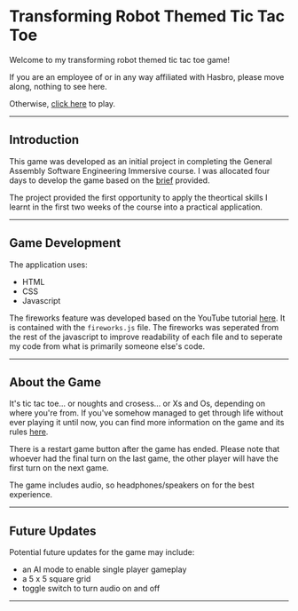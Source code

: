 # Transforming Robot Themed Tic Tac Toe

Welcome to my transforming robot themed tic tac toe game!

If you are an employee of or in any way affiliated with Hasbro, please move along, nothing to see here.

Otherwise, [click here](https://ecomtesse.github.io/Project-1/) to play.

---

## Introduction

This game was developed as an initial project in completing the General Assembly Software Engineering Immersive course. I was allocated four days to develop the game based on the [brief](https://git.generalassemb.ly/seir59anz/seir59anz-course-materials/tree/main/unit1/project) provided.

The project provided the first opportunity to apply the theortical skills I learnt in the first two weeks of the course into a practical application.

---

## Game Development

The application uses:
- HTML
- CSS
- Javascript

The fireworks feature was developed based on the YouTube tutorial [here](https://www.youtube.com/watch?v=yyV84tYmiQ8). It is contained with the <code>fireworks.js</code> file. The fireworks was seperated from the rest of the javascript to improve readability of each file and to seperate my code from what is primarily someone else's code.

---

## About the Game

It's tic tac toe... or noughts and crosess... or Xs and Os, depending on where you're from. If you've somehow managed to get through life without ever playing it until now, you can find more information on the game and its rules [here](https://en.wikipedia.org/wiki/Tic-tac-toe).

There is a restart game button after the game has ended. Please note that whoever had the final turn on the last game, the other player will have the first turn on the next game.

The game includes audio, so headphones/speakers on for the best experience.

---

## Future Updates

Potential future updates for the game may include:
- an AI mode to enable single player gameplay
- a 5 x 5 square grid
- toggle switch to turn audio on and off

---